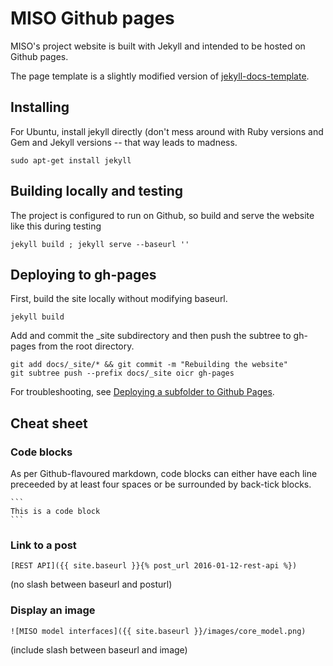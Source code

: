 # MISO Github pages

MISO's project website is built with Jekyll and intended to be hosted on Github pages.

The page template is a slightly modified version of [jekyll-docs-template](http://bruth.github.io/jekyll-docs-template).


## Installing

For Ubuntu, install jekyll directly (don't mess around with Ruby versions and Gem and Jekyll versions -- that way leads to madness.

    sudo apt-get install jekyll


## Building locally and testing

The project is configured to run on Github, so build and serve the website like this during testing

    jekyll build ; jekyll serve --baseurl ''


## Deploying to gh-pages

First, build the site locally without modifying baseurl.

    jekyll build


Add and commit the _site subdirectory and then push the subtree to gh-pages from the root directory.

    git add docs/_site/* && git commit -m "Rebuilding the website"
    git subtree push --prefix docs/_site oicr gh-pages    

For troubleshooting, see [Deploying a subfolder to Github Pages](https://gist.github.com/cobyism/4730490).


## Cheat sheet

### Code blocks

As per Github-flavoured markdown, code blocks can either have each line preceeded by at least four spaces or be surrounded by back-tick blocks.

    ```
    This is a code block
    ```

### Link to a post

    [REST API]({{ site.baseurl }}{% post_url 2016-01-12-rest-api %})


(no slash between baseurl and posturl)

### Display an image

    ![MISO model interfaces]({{ site.baseurl }}/images/core_model.png)

(include slash between baseurl and image)

